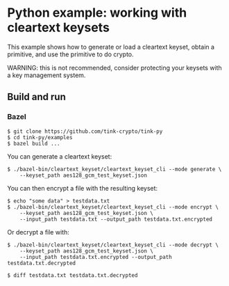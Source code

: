 # Python example: working with cleartext keysets

This example shows how to generate or load a cleartext keyset, obtain a
primitive, and use the primitive to do crypto.

WARNING: this is not recommended, consider protecting your keysets with a key
management system.

## Build and run

### Bazel

```shell
$ git clone https://github.com/tink-crypto/tink-py
$ cd tink-py/examples
$ bazel build ...
```

You can generate a cleartext keyset:

```shell
$ ./bazel-bin/cleartext_keyset/cleartext_keyset_cli --mode generate \
    --keyset_path aes128_gcm_test_keyset.json
```

You can then encrypt a file with the resulting keyset:

```shell
$ echo "some data" > testdata.txt
$ ./bazel-bin/cleartext_keyset/cleartext_keyset_cli --mode encrypt \
    --keyset_path aes128_gcm_test_keyset.json \
    --input_path testdata.txt --output_path testdata.txt.encrypted
```

Or decrypt a file with:

```shell
$ ./bazel-bin/cleartext_keyset/cleartext_keyset_cli --mode decrypt \
    --keyset_path aes128_gcm_test_keyset.json \
    --input_path testdata.txt.encrypted --output_path testdata.txt.decrypted

$ diff testdata.txt testdata.txt.decrypted
```

